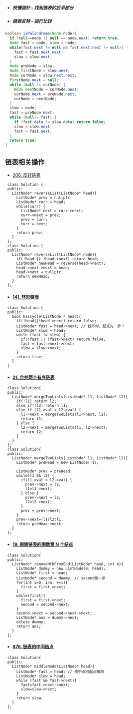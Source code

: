 - ##### 快慢指针 - 找到链表的后半部分

- ##### 链表反转 - 进行比较

```java
boolean isPalindrome(Node node){
  if (null==node || null == node.next) return true;
  Node fast = node, slow = node;
  while(fast.next != null && fast.next.next != null){
    fast = fast.next.next;
    slow = slow.next;
  }
  Node preNode = slow;
  Node firstNode = slow.next;
  Node curNode = slow.next.next;
  firstNode.next = null;
  while (null != curNode) {
    Node nextNode = curNode.next;
    curNode.next = preNode.next;
    curNode = nextNode;
  }
  slow = node;
  fast = preNode.next;
  while (null!= fast) {
    if (fast.data != slow.data) return false;
    slow = slow.next;
    fast = fast.next;
  }
  return true;
}
```





## 链表相关操作

- [206. 反转链表](https://leetcode-cn.com/problems/reverse-linked-list/)

```
 class Solution {
 public:
   ListNode* reverseList(ListNode* head){
     ListNode* prev = nullptr;
     ListNode* curr = head;
     while(curr) {
       ListNode* next = curr->next;
       curr->next = prev;
       prev = curr;
       curr = next;
     }
     return prev;
   }
 };
 class Solution {
 public:
   ListNode* reverseList(ListNode* node){
     if(!head || !head->next) return head;
     ListNode* newHead = reverse(head->next);
     head->next->next = head;
     head->next = nullptr;
     return newHead;
   }
 };
```



- #### [141. 环形链表](https://leetcode-cn.com/problems/linked-list-cycle/)

```
 class Solution {
 public:
   bool hasCycle(ListNode * head){
     if(!head||!head->next) return false;
     ListNode* fast = head->next; // 找环时，起点先一步？
     ListNode* slow = head;
     while (fast != slow) {
       if(!fast || !fast->next) return false;
       fast = fast->next->next;
       slow = slow->next;
     }
     return true;
   }
 }
```



- #### [21. 合并两个有序链表](https://leetcode-cn.com/problems/merge-two-sorted-lists/)

```
 class Solution{
 public:
   ListNode* mergeTwoLists(ListNode* l1, ListNode* l2){
     if(!l1) return l2;
     else if(!l2) return l1;
     else if (l1->val < l2->val) {
       l1->next = mergeTwoLists(l1->next, l2);
       return l1;
     } else {
       l2->next = mergeTwoLists(l1, l2->next);
       return l2;
     }
   }
 };
 class Solution{
 public:
   ListNode* mergeTwoLists(ListNode* l1, ListNode* l2){
     ListNode* preHead = new ListNode(-1);
     
     ListNode* prev = preHead;
     while(l1 && l2) {
       if(l1->val < l2->val) {
         prev->next = l1;
         l1=l1->next;
       } else {
         prev->next = l2;
         l2=l2->next;
       }
       prev = prev->next;
     }
     prev->next=!l1?l2:l1;
     return preHead->next;
   }
 };
```

- #### [19. 删除链表的倒数第 N 个结点](https://leetcode-cn.com/problems/remove-nth-node-from-end-of-list/)

```
 class Solution{
 public:
   ListNode* removeNthFromEnd(ListNode* head, int n){
     ListNode* dummy = new ListNode(0, head);
     ListNode* first = head;
     ListNode* second = dummy; // second晚一步
     for(int i=0; i<n; ++i){
       first = first->next;
     }
     while(first){
       first = first->next;
       second = second->next;
     }
     second->next = second->next->next;
     ListNode* ans = dummy->next;
     delete dummy;
     return ans;
   }
 };
```



- #### [876. 链表的中间结点](https://leetcode-cn.com/problems/middle-of-the-linked-list/)

```
 class Solution{
 public:
   ListNode* middleNode(ListNode* head){
     ListNode* fast = head; // 找中点时起点相同
     ListNode* slow = head;
     while (fast && fast->next){
       fast=fast->next->next;
       slow=slow->next;
     }
     return slow;
   }
 };
```
